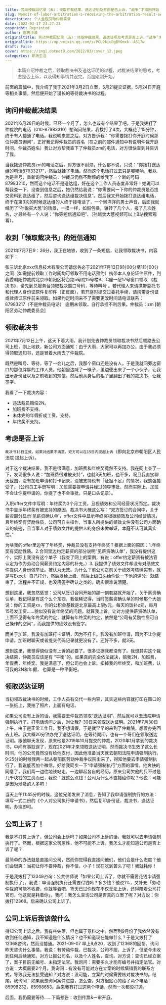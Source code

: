 ```yaml
---
title: 劳动仲裁回忆录（五）：领取仲裁结果、送达证明及考虑是否上诉，“战争”才刚刚开始
slug: Memoir-of-labor-arbitration-5-receiving-the-arbitration-result-service-certificate-and-considering-whether-to-appeal-war-has-just-begun
description: 个人全程劳动仲裁实录
date: 2022-03-17 23:27:23
copyright: Reprinted
author: 逃离沙漠
originaltitle: 劳动仲裁回忆录（五）：领取仲裁结果、送达证明及考虑是否上诉，“战争”才刚刚开始
originallink: https://mp.weixin.qq.com/s/PCL9kiuDgBYOmxk--A517w
draft: False
cover: https://img1.dotnet9.com/2022/03/cover_12.jpeg
categories: 职场生活
---
```


>本篇介绍仲裁之后，领取裁决书及送达证明的过程，对裁决结果的思考，考虑是否上诉，以及得知事情并没完，而是刚刚开始。

前面的篇幅中，我介绍了我于2021年3月2日立案，5月21提交证据，5月24日开庭等相关事情，然后便开始了漫长的等待裁决书的过程。

## 询问仲裁裁决结果

2021年6月28日的时候，已经一个月了，怎么也该有个结果了吧。于是我拨打了仲裁院的电话（010-87983310）想询问结果，我拨打了4次，大概花了15分钟，终于有人接通了电话。我说明来意之后，对方告诉我：“你需要拨打你开庭时候那位仲裁员询问”，正好我记得仲裁员的姓名（在之前的邮件通知中有说明仲裁开庭时间，仲裁员姓名）我让对方帮我查下了仲裁员zm的电话，对方很快查到并告诉了我。

当我拨通仲裁员zm的电话之后，对方很不耐烦，什么都不说，只说：“你拨打送达组的电话87933217”，然后就挂了电话。然而这个电话打过去只是嘟嘟响，我以为是空号，重新询问仲裁员，仲裁员仍然不耐烦的给我了一个新的号码87983210，然而这个电话不是送达组，好在这个工作人员态度非常好！她说可以帮我查一下，没查到信息之后，她仍然给我说：“你需要问一下你的仲裁员是否提交资料到送达组了，然后咨询送达组裁决信息”。然后我又开始拨打送达组电话，终于在第3次的时候送达组的人终于接电话了，一个懒洋洋的男士声音，后面我就经历了“孙悦买大葱”的场景，一摸一样，如假包换，辗转了几个人，报了几次姓名，才最终有一个人说：“你等短信通知吧”。（孙越卖大葱视频可以上B站搜索观看）。

## 收到「领取裁决书」的短信通知

2021年7月7日9：26分，我正在地铁，收到了一条短信，让我领取裁决书，内容如下：

张三诉北京xxx信息技术有限公司请您务必于2021年7月13日9时00分至11时00分之间（如需提前领取工作时间均可领取不用电话预约）携带本人身份证件原件，到我委朝阳仲裁院北京市朝阳区将台路5号院15号楼B、C座一层17号窗口领取 《裁决书》，请先到总服务台领取裁决窗口号码，等待叫号 。若代理人来请携带委托书和代理人身份证原件复印件（正反面），若开庭时提交过委托手续，请携带身份证或律师证原件前来领取。如果约定时间来不了需要更改时间请电话联系：87983217（不是仲裁员电话） 逾期未领取，自行承担不利后果。仲裁员：zm [朝阳区劳动仲裁委员会]

## 领取裁决书

2021年7月12日上午，这天下着大雨，我计划先去仲裁员领取裁决书然后顺路去公司上班，刚上地铁，新公司方面通知：由于大雨，大家可以再加办公。由于我必须得领取通知书，还是冒着大雨去了仲裁院。

既然是叫号、等待，等了一会儿之后，我那个窗口还是没有人。于是我就问旁边窗口的那位胖胖的工作人员，他朝里边喊了一嗓子，里边便出来了一个小伙子，让我出示身份证以及之前收到的短信。然后他从身后的柜子里翻出了我的裁决书，让我签字。

我看了一下裁决内容：

- 违法裁员赔偿2N。
- 加班费不支持。
- 未休完的年假折成工资，支持。
- 年终奖不支持。

## 考虑是否上诉

`裁决书15日生效，如果对结果不满意，双方可以在15日内提起上诉`（即向北京市朝阳区人民法院 提起上诉）。

对于这个裁决结果，我不是很满意，加班费和年终奖竟然不支持。我在网上查了一下，发现很多人说：“加班费很难被支持”，也就3天加班，也不多，况且我直接聊天截图，没有加班申请和打卡记录，没被支持也有「证据不足」的情况，我勉强接受了。（公司员工手册写明：加班需要提申请并经过领导审批，然而实际上，加班不会让你提申请的，你提了也不会审批，只是口头记录）。

入职offer文件中写明：年终奖为3个月工资，且视绩效和公司经营状况而定。裁决书中显示年终奖有被支持的原因，裁决书大概这么写：“双方签订的合同中，关于薪资部分显示‘见薪资确认单’，offer文件中显示年终奖根据绩效及公司经营情况，且年终奖有奖励性质，公司可自主操作，当事人所提供的绩效文件没有公司方面确认的痕迹，且当事人对于绩效文件的提供人的身份未做举证，本庭不认可其真实性。”

为啥我的offer里边写了年终奖，仲裁员没有支持年终奖？根据上面的原因：1.年终奖有奖励性质。2.合同里边约定薪资的部分说明“见薪资确认单”，我没有提供这个，实际上我没有这个单子（我查了网上的案例，有说：offer约定薪资有被法官认定为作为劳动合同薪资约定内容的补充。）3. 我提供了绩效文件却没有对绩效文件提供人身份做举证。被认为无效。为什么？前公司之前关于绩效考核确实有，就是写Excel，自己打分，然后发给上级，然后上级口头给你说一下他的评分，就结束了。流程并不正规，也没用签字确认之类的。确实很难说清楚。

想到这里，我忽然感觉：公司从签订合同开始的那一刻套路就开始了。关于薪资确认单，我记得是有这个么个东西，我依稀记得，当时签薪资确认单的时候那个大姐说：你的工资是xx，你的公积金基数是北京最高上限y元，每天的饭补z元，每月15号发工资……貌似没有说年终奖的问题。就算我上诉，让对方提供薪资确认单，上面不见得有年终奖的约定，就算有年终奖的约定，依然是“公司有奖励性质可自己操作的空间”，而我提供的绩效没有签字。

而关于加班，我没有加班打卡证明，因为不打卡。我没有加班申请，因为不让你提申请。加班时聊天或者提交代码记录就更没有了。还好不多，就3天。

想到这里，我觉得貌似没有上诉的必要了。很多证据我都没有了。我想其实这个裁决结果，仲裁员应该是有 “平衡”的。如果真的完全依法裁决，赔我2N，加班费，年假费，年终奖。我是满意了，但公司也会上诉。扣掉我的年终奖，和加班费，认可我的2N和年假， 也算是一种平衡吧。

## 领取送达证明

当初领取裁决书的时候，工作人员有交代一些内容，其实这些内容就打印在窗口的一张纸上，我拍了照片，上面有电话。

如果公司没有上诉的话，我需要去仲裁员领取“送达证明”，然后就可以去法院申请强制执行了。打电话询问之后，对让我7-30日来领取送达证明。2021年7月30日上午，由于是正常工作日，我不想请假，于是就早早的来到了仲裁院，想着办完回去上班。我大概20分钟办完了送达证明，在等待期间，也有一个哥们在领取送达证明。跟他聊天发现，原来他是2019年10月提交的仲裁，2020年1月拿到的裁决书，中间有事耽误了，现在2021年才来领取送达证明。然而裁决书生效了这么长时间，他的公司竟然没有给他支付，因此他准备当天就去朝阳法院申请强制执行。9:25分的时候我两一起从朝阳区劳动仲裁争议院出来了，得知他要去申请强制执行了，我说能否加个微信，好给我同步一下“申请强制执行”方面的事情。他爽快的同意了，我们两一边往地铁站走，一边聊起各自的经历。原来公司欠他的只不过是几千块钱的工资而已，我说：就这么点钱！公司为什么不直接给你呢？他说：可能是因为涉及的人多吧！

当天上午11:45分的时候，这位兄弟发来了消息，告知了我申请强制执行的方法：填写一式二份的《个人对公司执行申请书》，然后复印身份证，裁决书，送达证明，办理即可。

## 公司上诉了！

我是不打算上诉了，但公司会上诉吗？如果公司不上诉的话，我就可以去申请强制执行了。然而，根据这家公司尿性，他不可能不上诉。我怎么才能知道公司是否上诉了呢？

最简单的办法就是直接问公司，然而你觉得我直接问他们，他们会是什么态度？他们会很爽：当初让你不要仲裁，你不信，小子！现在吃到苦头了吧！我就耗你！

于是我拨打了12348咨询：公共律师说「如果公司上诉了，你就不需要花钱申请强制执行了」，我说：申请强制执行还需要付钱吗？多少钱？他说1%，又补充「劳动仲裁的可能不收费，你就等着吧，15天已过你现在不仅无法上诉，还得陪着公司打官司，他这就是耗着你」。我问：我怎么查询公司是否真的立案了呢？对方说：你拨打12368。后来确认公司上诉了。

## 公司上诉后我该做什么

得知公司上诉之后，我有些失落，但也属于意料之中。然而到9月份了我依然没有收到任何通知，我不知道是什么情况？也不知道现在能做什么？于是又拨打了12368咨询，然而没接通。2021-09-07 早上8点20，收到了12368的回复，询问昨天咨询什么事情。我说：有劳动仲裁，已裁决，公司不服，上诉了，但至今未收到任何后续通知。对方让报公司名，以及个人姓名，查询。对方说：查询已经立案了，案子目前无编号、未指定法官。我询问：需要多久才能有编号并指定法官。对方说：大概需要2个月。我询问：有没有可能对方在立案的时候填错我的联系方式，导致我无法接受通知？对方说：没可能，立案的时候需要核对裁决书的。结尾，我询问：如果我想询问案件进度，怎么查，对方很贴心的给了两个电话：85998232，85998653。后来我有打过这两个电话，然而一次都没打通。

后面，我仍需要等待……下篇预告：收到传票&一审开庭。